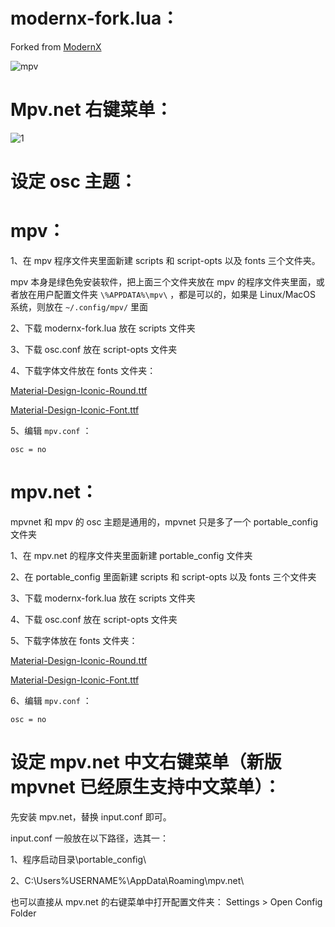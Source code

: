 # modernx-fork.lua：

Forked from [ModernX](https://github.com/zydezu/ModernX)

![mpv](https://github.com/chwt163/Mpv.netRrightClickMenuCN/assets/70951194/e752e6a3-d2ea-43b7-8dac-ea6d477e5b00)


# Mpv.net 右键菜单：


![1](https://github.com/chwt163/Mpv.netRrightClickMenuCN/assets/70951194/26be7888-003a-4222-ad11-85594cef6b41)



# 设定 osc 主题：

# mpv：

1、在 mpv 程序文件夹里面新建 scripts 和 script-opts 以及 fonts 三个文件夹。

mpv 本身是绿色免安装软件，把上面三个文件夹放在 mpv 的程序文件夹里面，或者放在用户配置文件夹 `\%APPDATA%\mpv\` ，都是可以的，如果是 Linux/MacOS 系统，则放在 `~/.config/mpv/` 里面

2、下载 modernx-fork.lua 放在 scripts 文件夹

3、下载 osc.conf 放在  script-opts 文件夹

4、下载字体文件放在 fonts 文件夹：

[Material-Design-Iconic-Round.ttf](https://github.com/chwt163/Mpv.netRrightClickMenuCN/raw/main/fonts/Material-Design-Iconic-Round.ttf)

[Material-Design-Iconic-Font.ttf](https://github.com/chwt163/Mpv.netRrightClickMenuCN/raw/main/fonts/Material-Design-Iconic-Font.ttf)

5、编辑 `mpv.conf` ：
```
osc = no
```




# mpv.net：

mpvnet 和 mpv 的 osc 主题是通用的，mpvnet 只是多了一个 portable_config 文件夹

1、在 mpv.net 的程序文件夹里面新建 portable_config 文件夹

2、在 portable_config 里面新建 scripts 和 script-opts 以及 fonts 三个文件夹

3、下载 modernx-fork.lua 放在 scripts 文件夹

4、下载 osc.conf 放在  script-opts 文件夹

5、下载字体放在 fonts 文件夹：

[Material-Design-Iconic-Round.ttf](https://github.com/chwt163/Mpv.netRrightClickMenuCN/raw/main/fonts/Material-Design-Iconic-Round.ttf)

[Material-Design-Iconic-Font.ttf](https://github.com/chwt163/Mpv.netRrightClickMenuCN/raw/main/fonts/Material-Design-Iconic-Font.ttf)

6、编辑 `mpv.conf` ：
```
osc = no
```



# 设定 mpv.net 中文右键菜单（新版 mpvnet 已经原生支持中文菜单）：

先安装 mpv.net，替换 input.conf 即可。

input.conf 一般放在以下路径，选其一：

1、程序启动目录\portable_config\ 

2、C:\Users\%USERNAME%\AppData\Roaming\mpv.net\

也可以直接从 mpv.net 的右键菜单中打开配置文件夹： Settings > Open Config Folder





